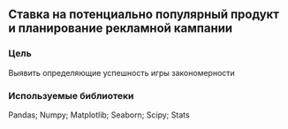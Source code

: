 ## Ставка на потенциально популярный продукт и планирование рекламной кампании
### Цель
Выявить определяющие успешность игры закономерности
### Используемые библиотеки
Pandas; Numpy; Matplotlib; Seaborn; Scipy; Stats
